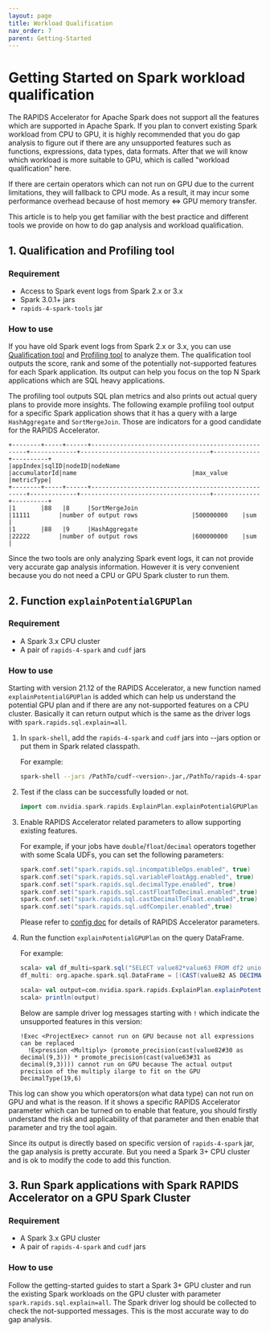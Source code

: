 ```yaml
---
layout: page
title: Workload Qualification
nav_order: 7
parent: Getting-Started
---
```

# Getting Started on Spark workload qualification

The RAPIDS Accelerator for Apache Spark does not support all the features which are supported in Apache Spark.
If you plan to convert existing Spark workload from CPU to GPU, it is highly recommended that you do gap analysis 
to figure out if there are any unsupported features such as functions, expressions, data types, data formats.
After that we will know which workload is more suitable to GPU, which is called "workload qualification" here.

If there are certain operators which can not run on GPU due to the current limitations, they will fallback to CPU mode.
As a result, it may incur some performance overhead because of host memory <=> GPU memory transfer. 

This article is to help you get familiar with the best practice and different tools we provide on how to do gap analysis 
and workload qualification.

## 1. Qualification and Profiling tool

### Requirement

- Access to Spark event logs from Spark 2.x or 3.x
- Spark 3.0.1+ jars
- `rapids-4-spark-tools` jar

### How to use

If you have old Spark event logs from Spark 2.x or 3.x, you can use [Qualification tool](../spark-qualification-tool.md) 
and [Profiling tool](../spark-profiling-tool.md) to analyze them.
The qualification tool outputs the score, rank and some of the potentially not-supported features for each Spark application.
Its output can help you focus on the top N Spark applications which are SQL heavy applications. 

The profiling tool outputs SQL plan metrics and also prints out actual query plans to provide more insights.
The following example profiling tool output for a specific Spark application shows that it has a query with a large 
`HashAggregate` and `SortMergeJoin`. Those are indicators for a good candidate for the RAPIDS Accelerator.

```
+--------+-----+------+----------------------------------------------------+-------------+------------------------------------+-------------+----------+
|appIndex|sqlID|nodeID|nodeName                                            |accumulatorId|name                                |max_value    |metricType|
+--------+-----+------+----------------------------------------------------+-------------+------------------------------------+-------------+----------+
|1       |88   |8     |SortMergeJoin                                       |11111        |number of output rows               |500000000    |sum       |
|1       |88   |9     |HashAggregate                                       |22222        |number of output rows               |600000000    |sum       |
```

Since the two tools are only analyzing Spark event logs, it can not provide very accurate gap analysis information.
However it is very convenient because you do not need a CPU or GPU Spark cluster to run them.

## 2. Function `explainPotentialGPUPlan` 

### Requirement

- A Spark 3.x CPU cluster
- A pair of `rapids-4-spark` and `cudf` jars

### How to use

Starting with version 21.12 of the RAPIDS Accelerator, a new function named `explainPotentialGPUPlan` is added which can help us understand 
the potential GPU plan and if there are any not-supported features on a CPU cluster.
Basically it can return output which is the same as the driver logs with `spark.rapids.sql.explain=all`.

1. In `spark-shell`, add the `rapids-4-spark` and `cudf` jars into --jars option or put them in Spark related classpath.

   For example:

   ```bash
   spark-shell --jars /PathTo/cudf-<version>.jar,/PathTo/rapids-4-spark_<version>.jar
   ```

2. Test if the class can be successfully loaded or not.

   ```scala
   import com.nvidia.spark.rapids.ExplainPlan.explainPotentialGPUPlan
   ```

3. Enable RAPIDS Accelerator related parameters to allow supporting existing features.
   
   For example, if your jobs have `double`/`float`/`decimal` operators together with some Scala UDFs, you can set 
   the following parameters:
   
   ```scala
   spark.conf.set("spark.rapids.sql.incompatibleOps.enabled", true)
   spark.conf.set("spark.rapids.sql.variableFloatAgg.enabled", true)
   spark.conf.set("spark.rapids.sql.decimalType.enabled", true)
   spark.conf.set("spark.rapids.sql.castFloatToDecimal.enabled",true)
   spark.conf.set("spark.rapids.sql.castDecimalToFloat.enabled",true)
   spark.conf.set("spark.rapids.sql.udfCompiler.enabled",true)
   ```
   
   Please refer to [config doc](../configs.md) for details of RAPIDS Accelerator parameters.

4. Run the function `explainPotentialGPUPlan` on the query DataFrame.

   For example:

   ```scala
   scala> val df_multi=spark.sql("SELECT value82*value63 FROM df2 union SELECT value82+value63 FROM df2")
   df_multi: org.apache.spark.sql.DataFrame = [(CAST(value82 AS DECIMAL(9,3)) * CAST(value63 AS DECIMAL(9,3))): decimal(15,5)]

   scala> val output=com.nvidia.spark.rapids.ExplainPlan.explainPotentialGPUPlan(df_multi)
   scala> println(output)
   ```

   Below are sample driver log messages starting with `!` which indicate the unsupported features in this version:
   
   ```
   !Exec <ProjectExec> cannot run on GPU because not all expressions can be replaced
     !Expression <Multiply> (promote_precision(cast(value82#30 as decimal(9,3))) * promote_precision(cast(value63#31 as decimal(9,3)))) cannot run on GPU because The actual output precision of the multiply ilarge to fit on the GPU DecimalType(19,6)
   ```

This log can show you which operators(on what data type) can not run on GPU and what is the reason.
If it shows a specific RAPIDS Accelerator parameter which can be turned on to enable that feature, you should firstly 
understand the risk and applicability of that parameter and then enable that parameter and try the tool again.

Since its output is directly based on specific version of `rapids-4-spark` jar, the gap analysis is pretty accurate.
But you need a Spark 3+ CPU cluster and is ok to modify the code to add this function.

## 3. Run Spark applications with Spark RAPIDS Accelerator on a GPU Spark Cluster

### Requirement

- A Spark 3.x GPU cluster
- A pair of `rapids-4-spark` and `cudf` jars

### How to use

Follow the getting-started guides to start a Spark 3+ GPU cluster and run the existing Spark workloads on the GPU 
cluster with parameter `spark.rapids.sql.explain=all`.
The Spark driver log should be collected to check the not-supported messages.
This is the most accurate way to do gap analysis.




